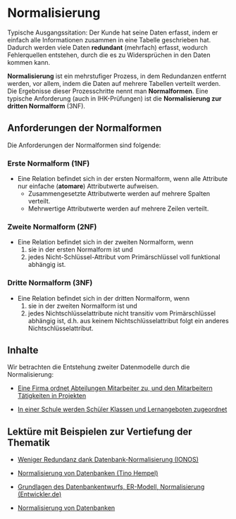 # Normalisierung

Typische Ausgangssitation: Der Kunde hat seine Daten erfasst, indem er einfach alle Informationen zusammen in eine Tabelle geschrieben hat. Dadurch werden viele Daten **redundant** (mehrfach) erfasst, wodurch Fehlerquellen entstehen, durch die es zu Widersprüchen in den Daten kommen kann.

**Normalisierung** ist ein mehrstufiger Prozess, in dem Redundanzen entfernt werden, vor allem, indem die Daten auf mehrere Tabellen verteilt werden. Die Ergebnisse dieser Prozesschritte nennt man **Normalformen**. Eine typische Anforderung (auch in IHK-Prüfungen) ist die **Normalisierung zur dritten Normalform** (3NF).

## Anforderungen der Normalformen

Die Anforderungen der Normalformen sind folgende:

### Erste Normalform (1NF)

- Eine Relation befindet sich in der ersten Normalform, wenn alle Attribute nur einfache (**atomare**) Attributwerte aufweisen.
  - Zusammengesetzte Attributwerte werden auf mehrere Spalten verteilt.
  - Mehrwertige Attributwerte werden auf mehrere Zeilen verteilt.

### Zweite Normalform (2NF)

- Eine Relation befindet sich in der zweiten Normalform, wenn
  1. sie in der ersten Normalform ist und
  2. jedes Nicht-Schlüssel-Attribut vom Primärschlüssel voll funktional abhängig ist.

### Dritte Normalform (3NF)

- Eine Relation befindet sich in der dritten Normalform, wenn
    1. sie in der zweiten Normalform ist und
    2. jedes Nichtschlüsselattribute nicht transitiv vom Primärschlüssel abhängig ist, d.h. aus keinem Nichtschlüsselattribut folgt ein anderes Nichtschlüsselattribut.

## Inhalte

Wir betrachten die Entstehung zweiter Datenmodelle durch die Normalisierung:

- [Eine Firma ordnet Abteilungen Mitarbeiter zu, und den Mitarbeitern Tätigkeiten in Projekten](Firma-Personal-Projekt%20(Herdt)/Firma-Personal-Projekt.md)

- [In einer Schule werden Schüler Klassen und Lernangeboten zugeordnet](Schule/Schule.md)

## Lektüre mit Beispielen zur Vertiefung der Thematik

- [Weniger Redundanz dank Datenbank-Normalisierung (IONOS)](https://www.ionos.de/digitalguide/hosting/hosting-technik/normalisierung-von-datenbanken/)

- [Normalisierung von Datenbanken (Tino Hempel)](https://www.tinohempel.de/info/info/datenbank/normalisierung.htm)

- [Grundlagen des Datenbankentwurfs, ER-Modell, Normalisierung (Entwickler.de)](https://entwickler.de/datenbanken/1-grundlagen-des-datenbankentwurfs-er-modell-normalisierung)

- [Normalisierung von Datenbanken](http://www.brg-woergl.tsn.at/Access/Normalform.html)
